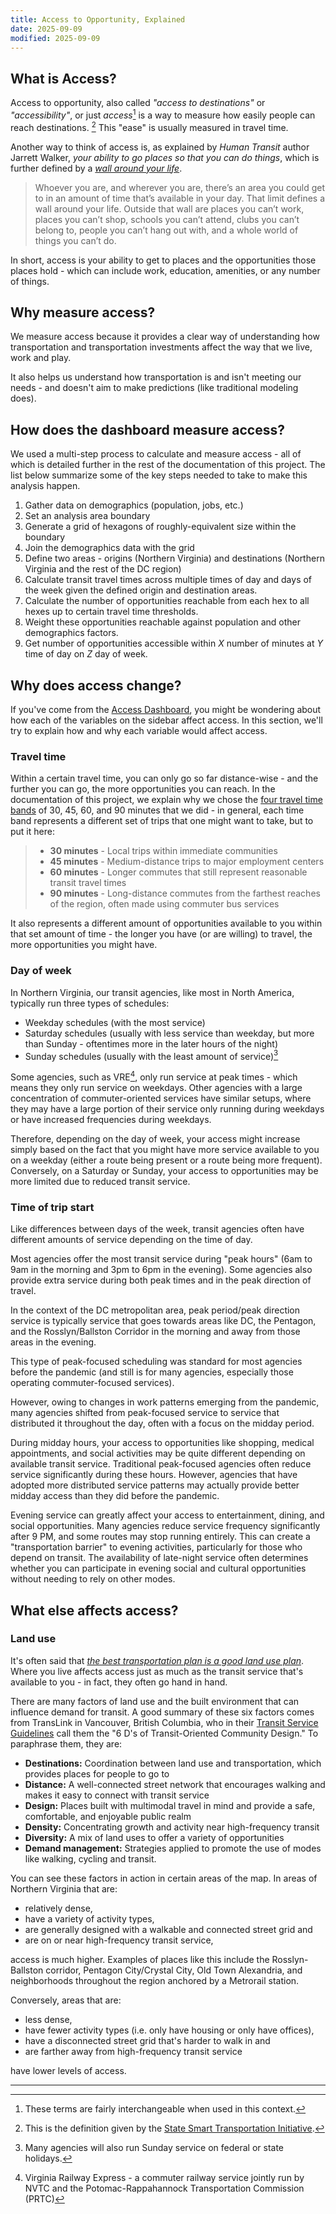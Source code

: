 ```yaml
---
title: Access to Opportunity, Explained
date: 2025-09-09
modified: 2025-09-09
---
```

## What is Access?

Access to opportunity, also called *"access to destinations"* or *"accessibility"*, or just *access*[^1] is a way to measure how easily people can reach destinations. [^2] This "ease" is usually measured in travel time.

Another way to think of access is, as explained by *Human Transit* author Jarrett Walker, *your ability to go places so that you can do things*, which is further defined by a *[wall around your life](https://humantransit.org/basics-access-or-the-wall-around-your-life)*.

> Whoever you are, and wherever you are, there’s an area you could get to in an amount of time that’s available in your day. That limit defines a wall around your life.  Outside that wall are places you can’t work, places you can’t shop, schools you can’t attend, clubs you can’t belong to, people you can’t hang out with, and a whole world of things you can’t do.

In short, access is your ability to get to places and the opportunities those places hold - which can include work, education, amenities, or any number of things.

## Why measure access?

We measure access because it provides a clear way of understanding how transportation and transportation investments affect the way that we live, work and play.

It also helps us understand how transportation is and isn't meeting our needs - and doesn't aim to make predictions (like traditional modeling does).

## How does the dashboard measure access?

We used a multi-step process to calculate and measure access - all of which is detailed further in the rest of the documentation of this project. The list below summarize some of the key steps needed to take to make this analysis happen.

1. Gather data on demographics (population, jobs, etc.)
2. Set an analysis area boundary
3. Generate a grid of hexagons of roughly-equivalent size within the boundary
4. Join the demographics data with the grid
5. Define two areas - origins (Northern Virginia) and destinations (Northern Virginia and the rest of the DC region)
6. Calculate transit travel times across multiple times of day and days of the week given the defined origin and destination areas.
7. Calculate the number of opportunities reachable from each hex to all hexes up to certain travel time thresholds.
8. Weight these opportunities reachable against population and other demographics factors.
9. Get number of opportunities accessible within *X* number of minutes at *Y* time of day on *Z* day of week.

## Why does access change?

If you've come from the [Access Dashboard](https://nvtc.maps.arcgis.com/apps/dashboards/3bda02cf9d8e4a39ae666dca202d8446), you might be wondering about how each of the variables on the sidebar affect access. In this section, we'll try to explain how and why each variable would affect access.

### Travel time

Within a certain travel time, you can only go so far distance-wise - and the further you can go, the more opportunities you can reach. In the documentation of this project, we explain why we chose the [four travel time bands](/documentation/parameters.md) of 30, 45, 60, and 90 minutes that we did - in general, each time band represents a different set of trips that one might want to take, but to put it here:

> * **30 minutes** - Local trips within immediate communities
> * **45 minutes** - Medium-distance trips to major employment centers  
> * **60 minutes** - Longer commutes that still represent reasonable transit travel times
> * **90 minutes** - Long-distance commutes from the farthest reaches of the region, often made using commuter bus services

It also represents a different amount of opportunities available to you within that set amount of time - the longer you have (or are willing) to travel, the more opportunities you might have.

### Day of week

In Northern Virginia, our transit agencies, like most in North America, typically run three types of schedules:

* Weekday schedules (with the most service)
* Saturday schedules (usually with less service than weekday, but more than Sunday - oftentimes more in the later hours of the night)
* Sunday schedules (usually with the least amount of service)[^3]

Some agencies, such as VRE[^4], only run service at peak times - which means they only run service on weekdays. Other agencies with a large concentration of commuter-oriented services have similar setups, where they may have a large portion of their service only running during weekdays or have increased frequencies during weekdays.

Therefore, depending on the day of week, your access might increase simply based on the fact that you might have more service available to you on a weekday (either a route being present or a route being more frequent). Conversely, on a Saturday or Sunday, your access to opportunities may be more limited due to reduced transit service.

### Time of trip start

Like differences between days of the week, transit agencies often have different amounts of service depending on the time of day.

Most agencies offer the most transit service during "peak hours" (6am to 9am in the morning and 3pm to 6pm in the evening). Some agencies also provide extra service during both peak times and in the peak direction of travel.

In the context of the DC metropolitan area, peak period/peak direction service is typically service that goes towards areas like DC, the Pentagon, and the Rosslyn/Ballston Corridor in the morning and away from those areas in the evening.

This type of peak-focused scheduling was standard for most agencies before the pandemic (and still is for many agencies, especially those operating commuter-focused services).

However, owing to changes in work patterns emerging from the pandemic, many agencies shifted from peak-focused service to service that distributed it throughout the day, often with a focus on the midday period.

During midday hours, your access to opportunities like shopping, medical appointments, and social activities may be quite different depending on available transit service. Traditional peak-focused agencies often reduce service significantly during these hours. However, agencies that have adopted more distributed service patterns may actually provide better midday access than they did before the pandemic.

Evening service can greatly affect your access to entertainment, dining, and social opportunities. Many agencies reduce service frequency significantly after 9 PM, and some routes may stop running entirely. This can create a "transportation barrier" to evening activities, particularly for those who depend on transit. The availability of late-night service often determines whether you can participate in evening social and cultural opportunities without needing to rely on other modes.

## What else affects access?

### Land use

It's often said that *[the best transportation plan is a good land use plan](https://ssti.us/2025/07/16/the-best-transit-plan-is-a-strong-land-use-plan/)*. Where you live affects access just as much as the transit service that's available to you - in fact, they often go hand in hand.

There are many factors of land use and the built environment that can influence demand for transit. A good summary of these six factors comes from TransLink in Vancouver, British Columbia, who in their [Transit Service Guidelines](https://www.translink.ca/-/media/translink/documents/plans-and-projects/managing-the-transit-network/transit-oriented-communities/transit-services-guidelines-public-summary.pdf) call them the "6 D's of Transit-Oriented Community Design." To paraphrase them, they are:

* **Destinations:** Coordination between land use and transportation, which provides places for people to go to
* **Distance:** A well-connected street network that encourages walking and makes it easy to connect with transit service
* **Design:** Places built with multimodal travel in mind and provide a safe, comfortable, and enjoyable public realm
* **Density:** Concentrating growth and activity near high-frequency transit
* **Diversity:** A mix of land uses to offer a variety of opportunities
* **Demand management:** Strategies applied to promote the use of modes like walking, cycling and transit.

You can see these factors in action in certain areas of the map. In areas of Northern Virginia that are:

* relatively dense,
* have a variety of activity types,  
* are generally designed with a walkable and connected street grid and
* are on or near high-frequency transit service,

access is much higher. Examples of places like this include the Rosslyn-Ballston corridor, Pentagon City/Crystal City, Old Town Alexandria, and neighborhoods throughout the region anchored by a Metrorail station.

Conversely, areas that are:

* less dense,
* have fewer activity types (i.e. only have housing or only have offices),
* have a disconnected street grid that's harder to walk in and
* are farther away from high-frequency transit service

have lower levels of access.

----

[^1]: These terms are fairly interchangeable when used in this context.

[^2]: This is the definition given by the [State Smart Transportation Initiative](https://ssti.us/measuring-accessibility/).

[^3]: Many agencies will also run Sunday service on federal or state holidays.

[^4]: Virginia Railway Express - a commuter railway service jointly run by NVTC and the Potomac-Rappahannock Transportation Commission (PRTC)
